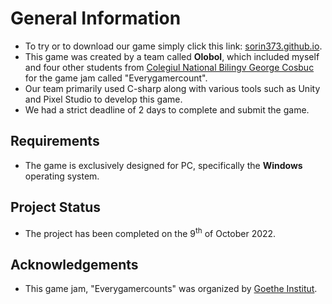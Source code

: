 # General Information
- To try or to download our game simply click this link: [sorin373.github.io](https://sorin373.github.io/).
- This game was created by a team called **Olobol**, which included myself and four other students from [Colegiul National Bilingv George Cosbuc](http://cosbucbilingv.ro/) for the game jam called "Everygamercount".
- Our team primarily used C-sharp along with various tools such as Unity and Pixel Studio to develop this game.
- We had a strict deadline of 2 days to complete and submit the game. 

## Requirements
- The game is exclusively designed for PC, specifically the **Windows** operating system.

## Project Status
- The project has been completed on the 9<sup>th</sup> of October 2022.

## Acknowledgements
- This game jam, "Everygamercounts" was organized by [Goethe Institut](https://www.goethe.de/ins/ro/ro/spr/kur.html).
